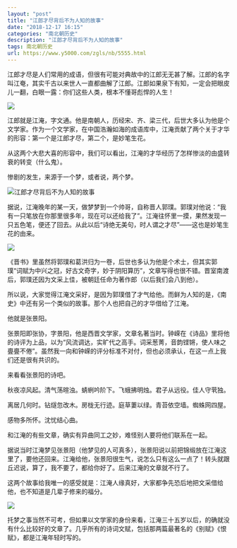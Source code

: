 ```yaml
---
layout: "post"
title: "江郎才尽背后不为人知的故事"
date: "2018-12-17 16:15"
categories: "南北朝历史"
description: "江郎才尽背后不为人知的故事"
tags: 南北朝历史
url: https://www.y5000.com/zgls/nb/5555.html
---
```






江郎才尽是人们常用的成语，但很有可能对典故中的江郎无无甚了解。江郎的名字叫江奄，其实千古以来世人一直都曲解了江郎。江郎如果泉下有知，一定会把眼皮儿一翻，白眼一露：你们这些人类，根本不懂哥彪悍的人生！

![](https://img.y5000.com/uploads/allimg/161121/1055432552-0.jpg)

江郎就是江淹，字文通。他是南朝人，历经宋、齐、梁三代，后世大多认为他是个文学家。作为一个文学家，在中国浩瀚如海的成语库中，江淹贡献了两个关于才华的形容：第一个是江郎才尽，第二个，是妙笔生花。

从这两个大悲大喜的形容中，我们可以看出，江淹的才华经历了怎样惨淡的由盛转衰的转变（什么鬼）。

惨剧的发生，来源于一个梦，或者说，两个梦。

![江郎才尽背后不为人知的故事](/uploads/allimg/161121/6-161121104941944.JPG)

据说，江淹晚年的某一天，做梦梦到一个帅哥，自称晋人郭璞。郭璞对他说：“我有一只笔放在你那里很多年，现在可以还给我了”。江淹往怀里一摸，果然发现一只五色笔，便还了回去。从此以后“诗绝无美句，时人谓之才尽”——这也是妙笔生花的由来。

![](https://img.y5000.com/uploads/allimg/161121/1055431J0-1.jpg)

《晋书》里虽然将郭璞和葛洪归为一卷，后世也多认为他是个术士，但其实郭璞“词赋为中兴之冠，好古文奇字，妙于阴阳算历”，文章写得也很不错。晋室南渡后，郭璞还因为文采上佳，被朝廷任命为著作郎（以后我们会八到他）。

所以说，大家觉得江淹文采好，是因为郭璞借了才气给他。而鲜为人知的是，《南史》中还有另一个类似的故事。那个人也把自己的才华借给了江淹。

他就是张景阳。

张景阳即张协，字景阳，他是西晋文学家，文章名著当时。钟嵘在《诗品》里将他的诗评为上品，以为“风流调达，实旷代之高手。词采葱菁，音韵铿锵，使人味之亹亹不倦”。虽然我一向和钟嵘的评分标准不对付，但也必须承认，在这一点上我们还是很有共识的。

来看看张景阳的诗吧。

秋夜凉风起。清气荡暄浊。蜻蛚吟阶下。飞蛾拂明烛。君子从远役。佳人守茕独。

离居几何时。钻燧忽改木。房栊无行迹。庭草萋以绿。青苔依空墙。蜘蛛网四屋。

感物多所怀。沈忧结心曲。

和江淹的有些文章，确实有异曲同工之妙，难怪别人要将他们联系在一起。

据说当时江淹梦见张景阳（他梦见的人可真多），张景阳说以前把锦缎放在江淹这里了，要他还回来。江淹给他，张景阳很生气，说怎么只有这么一点了！转头就跟丘迟说，算了，我不要了，都给你好了。后来江淹的文章就不行了。

这两个故事给我唯一的感受就是：江淹人缘真好，大家都争先恐后地把文采借给他，也不知道是几辈子修来的福分。

![](https://img.y5000.com/uploads/allimg/161121/105543D43-2.jpg)

托梦之事当然不可考，但如果以文学家的身份来看，江淹三十五岁以后，的确就没有什么比较好的文章了。几乎所有的诗词文赋，包括那两篇最著名的《别赋》《恨赋》，都是江淹年轻时写的。
